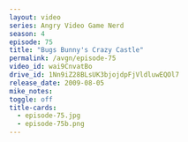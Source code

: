 ```yaml
---
layout: video
series: Angry Video Game Nerd
season: 4
episode: 75
title: "Bugs Bunny's Crazy Castle"
permalink: /avgn/episode-75
video_id: wai9CnvatBo
drive_id: 1Nn9iZ28BLsUK3bjojdpFjVldluwEQOl7
release_date: 2009-08-05
mike_notes:
toggle: off
title-cards:
  - episode-75.jpg
  - episode-75b.png
---
```

